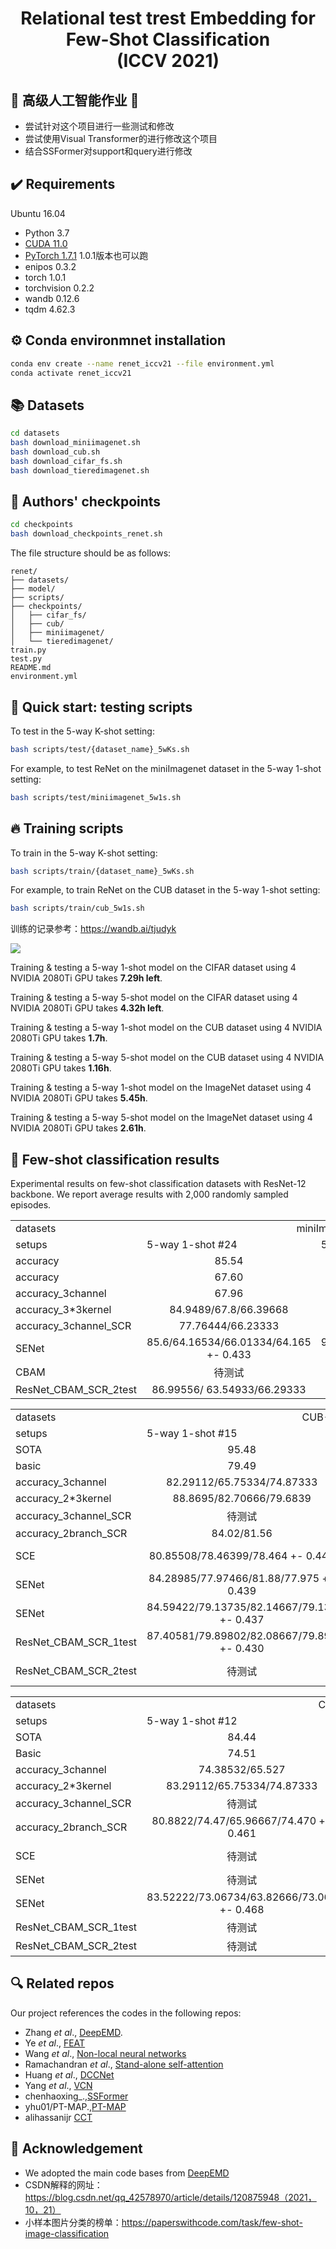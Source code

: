<div align="center">
  <h1>Relational test trest Embedding for Few-Shot Classification <br> (ICCV 2021)</h1>
</div>

## :scroll: 高级人工智能作业  &#x1F308; 
* 尝试针对这个项目进行一些测试和修改
* 尝试使用Visual Transformer的进行修改这个项目
* 结合SSFormer对support和query进行修改


## :heavy_check_mark: Requirements
Ubuntu 16.04
* Python 3.7
* [CUDA 11.0](https://developer.nvidia.com/cuda-toolkit)
* [PyTorch 1.7.1](https://pytorch.org) 1.0.1版本也可以跑
* enipos 0.3.2 
* torch 1.0.1
* torchvision 0.2.2
* wandb 0.12.6
* tqdm 4.62.3

## :gear: Conda environmnet installation
```bash
conda env create --name renet_iccv21 --file environment.yml
conda activate renet_iccv21
```

## :books: Datasets
```bash
cd datasets
bash download_miniimagenet.sh
bash download_cub.sh
bash download_cifar_fs.sh
bash download_tieredimagenet.sh
```

## :deciduous_tree: Authors' checkpoints

```bash
cd checkpoints
bash download_checkpoints_renet.sh
```
The file structure should be as follows:


    
    renet/
    ├── datasets/
    ├── model/
    ├── scripts/
    ├── checkpoints/
    │   ├── cifar_fs/
    │   ├── cub/
    │   ├── miniimagenet/
    │   └── tieredimagenet/
    train.py
    test.py
    README.md
    environment.yml
    
    
    
   
## :pushpin: Quick start: testing scripts
To test in the 5-way K-shot setting:
```bash
bash scripts/test/{dataset_name}_5wKs.sh
```
For example, to test ReNet on the miniImagenet dataset in the 5-way 1-shot setting:
```bash
bash scripts/test/miniimagenet_5w1s.sh
```

## :fire: Training scripts
To train in the 5-way K-shot setting:
```bash
bash scripts/train/{dataset_name}_5wKs.sh
```
For example, to train ReNet on the CUB dataset in the 5-way 1-shot setting:
```bash
bash scripts/train/cub_5w1s.sh
```
训练的记录参考：https://wandb.ai/tjudyk

![](https://github.com/TJUdyk/renet/blob/main/%E8%AE%AD%E7%BB%83%E8%AE%B0%E5%BD%95.png)

Training & testing a 5-way 1-shot model on the CIFAR dataset using 4 NVIDIA 2080Ti GPU takes **7.29h left**.

Training & testing a 5-way 5-shot model on the CIFAR dataset using 4 NVIDIA 2080Ti GPU takes **4.32h left**.

Training & testing a 5-way 1-shot model on the CUB dataset using 4 NVIDIA 2080Ti GPU takes **1.7h**.

Training & testing a 5-way 5-shot model on the CUB dataset using 4 NVIDIA 2080Ti GPU takes **1.16h**.

Training & testing a 5-way 1-shot model on the ImageNet dataset using 4 NVIDIA 2080Ti GPU takes **5.45h**.

Training & testing a 5-way 5-shot model on the ImageNet dataset using 4 NVIDIA 2080Ti GPU takes **2.61h**.

## :art: Few-shot classification results
Experimental results on few-shot classification datasets with ResNet-12 backbone. We report average results with 2,000 randomly sampled episodes.


<table>
  <tr>
    <td>datasets</td>
    <td colspan="2" align="center">miniImageNet</td>
  </tr>
  <tr>
    <td>setups</td>
    <td>5-way 1-shot #24</td>
    <td>5-way 5-shot #19</td>
  </tr>
   <tr>
    <td>accuracy</td>
    <td align="center">85.54</td>
    <td align="center">85.54</td>
  </tr>
  <tr>
    <td>accuracy</td>
    <td align="center">67.60</td>
    <td align="center">90.42666/81.554</td>
  </tr>
  <tr>
    <td>accuracy_3channel</td>
    <td align="center">67.96</td>
    <td align="center">82.13</td>
  </tr>
  <tr>
    <td>accuracy_3*3kernel</td>
    <td align="center">84.9489/67.8/66.39668</td>
    <td align="center">92.16002/82.60001/82.52333</td>
  </tr>
  <tr>
    <td>accuracy_3channel_SCR</td>
    <td align="center">77.76444/66.23333</td>
    <td align="center">89.46223/81.43334</td>
  </tr>
  <tr>
    <td>SENet</td>
    <td align="center">85.6/64.16534/66.01334/64.165 +- 0.433</td>
    <td align="center">93.20445/79.84868/81.36001/79.849 +- 0.322</td>
  </tr>
   <tr>
    <td>CBAM</td>
    <td align="center">待测试</td>
    <td align="center">待测试</td>
  </tr>
    <tr>
    <td>ResNet_CBAM_SCR_2test</td>
    <td align="center">86.99556/ 63.54933/66.29333</td>
    <td align="center">66.293333</td>
  </tr>
</table>


<table>
  <tr>
    <td>datasets</td>
    <td colspan="2" align="center">CUB-200-2011</td>
  </tr>
  <tr>
    <td>setups</td>
    <td>5-way 1-shot #15</td>
    <td>5-way 5-shot #14</td>
  </tr>
    <tr>
    <td>SOTA</td>
    <td align="center">95.48</td>
    <td align="center">96.43</td>
  </tr>
  <tr>
    <td>basic</td>
    <td align="center">79.49</td>
    <td align="center">91.11</td>
  </tr>
  <tr>
    <td>accuracy_3channel</td>
    <td align="center">82.29112/65.75334/74.87333</td>
    <td align="center">95.26086/92.066667/91.037</td>
  </tr>
  <tr>
    <td>accuracy_2*3kernel</td>
    <td align="center">88.8695/82.70666/79.6839</td>
    <td align="center">95.26086/92.06667/91.037</td>
  </tr>
  <tr>
    <td>accuracy_3channel_SCR</td>
    <td align="center">待测试</td>
    <td align="center">91.66</td>
  </tr>
  <tr>
    <td>accuracy_2branch_SCR</td>
    <td align="center">84.02/81.56</td>
    <td align="center">92.17</td>
  </tr>
  <tr>
    <td>SCE</td>
    <td align="center">80.85508/78.46399/78.464 +- 0.446</td>
    <td align="center">92.04346/89.636/91.10667/ 89.636 +- 0.268</td>
  </tr>
 <tr>
    <td>SENet</td>
    <td align="center">84.28985/77.97466/81.88/77.975 +- 0.439</td>
    <td align="center">93.94204/ 90.32533/91.09332/90.325 +- 0.256</td>
  </tr>
  <tr>
    <td>SENet</td>
    <td align="center">84.59422/79.13735/82.14667/79.137 +- 0.437</td>
    <td align="center">93.94204/ 90.32533/91.09332/90.325 +- 0.256</td>
  </tr>
  <tr>
    <td>ResNet_CBAM_SCR_1test</td>
    <td align="center">87.40581/79.89802/82.08667/79.898 +- 0.430</td>
    <td align="center">94.18842/90.61333/92.19333/90.613 +- 0.254</td>
  </tr>
  <tr>
    <td>ResNet_CBAM_SCR_2test</td>
    <td align="center">待测试</td>
    <td align="center">94.02898/91.51933/92.97333/91.519 +- 0.243</td>
  </tr>
</table>



<table>
  <tr>
    <td>datasets</td>
    <td colspan="2" align="center">CIFAR-FS</td>
  </tr>
  <tr>
    <td>setups</td>
    <td>5-way 1-shot #12</td>
    <td>5-way 5-shot #7</td>
  </tr>
    <tr>
    <td>SOTA</td>
    <td align="center">84.44</td>
    <td align="center">91.86</td>
  </tr>
  <tr>
    <td>Basic</td>
    <td align="center">74.51</td>
    <td align="center">86.60</td>
  </tr>
  <tr>
    <td>accuracy_3channel</td>
    <td align="center">74.38532/65.527</td>
    <td align="center">87.397</td>
  </tr>
  <tr>
    <td>accuracy_2*3kernel</td>
    <td align="center">83.29112/65.75334/74.87333</td>
    <td align="center">92.59113/79.4668/87.056</td>
  </tr>
  <tr>
    <td>accuracy_3channel_SCR</td>
    <td align="center">待测试</td>
    <td align="center">待测试</td>
  </tr>
  <tr>
    <td>accuracy_2branch_SCR</td>
    <td align="center">80.8822/74.47/65.96667/74.470 +- 0.461</td>
    <td align="center">90.31111/86.38734/79.95335/86.387 +- 0.333</td>
  </tr>
  <tr>
    <td>SCE</td>
    <td align="center">待测试</td>
    <td align="center"> 92.12667/85.11066/78.24/85.111 +- 0.346</td>
  </tr>
 <tr>
    <td>SENet</td>
    <td align="center">待测试</td>
    <td align="center">待测试</td>
  </tr>
  <tr>
    <td>SENet</td>
    <td align="center">83.52222/73.06734/63.82666/73.067 +- 0.468</td>
    <td align="center">92.55112/85.64867/78.88/85.649 +- 0.339</td>
  </tr>
  <tr>
    <td>ResNet_CBAM_SCR_1test</td>
    <td align="center">待测试</td>
    <td align="center">待测试</td>
  </tr>
  <tr>
    <td>ResNet_CBAM_SCR_2test</td>
    <td align="center">待测试</td>
    <td align="center">待测试</td>
  </tr>
</table>



## :mag: Related repos
Our project references the codes in the following repos:

* Zhang _et al_., [DeepEMD](https://github.com/icoz69/DeepEMD).
* Ye _et al_., [FEAT](https://github.com/Sha-Lab/FEAT)
* Wang _et al_., [Non-local neural networks](https://github.com/AlexHex7/Non-local_pytorch)
* Ramachandran _et al_., [Stand-alone self-attention](https://github.com/leaderj1001/Stand-Alone-Self-Attention)
* Huang _et al_., [DCCNet](https://github.com/ShuaiyiHuang/DCCNet)
* Yang _et al_., [VCN](https://github.com/gengshan-y/VCN)
* chenhaoxing_.,[SSFormer](https://github.com/chenhaoxing/SSFormers)
* yhu01/PT-MAP.,[PT-MAP](https://github.com/TJUdyk/PT-MAP)
* alihassanijr [CCT](https://github.com/SHI-Labs/Compact-Transformers)

## :love_letter: Acknowledgement
* We adopted the main code bases from [DeepEMD](https://github.com/icoz69/DeepEMD)
* CSDN解释的网址：https://blog.csdn.net/qq_42578970/article/details/120875948（2021，10，21）
* 小样本图片分类的榜单：https://paperswithcode.com/task/few-shot-image-classification
